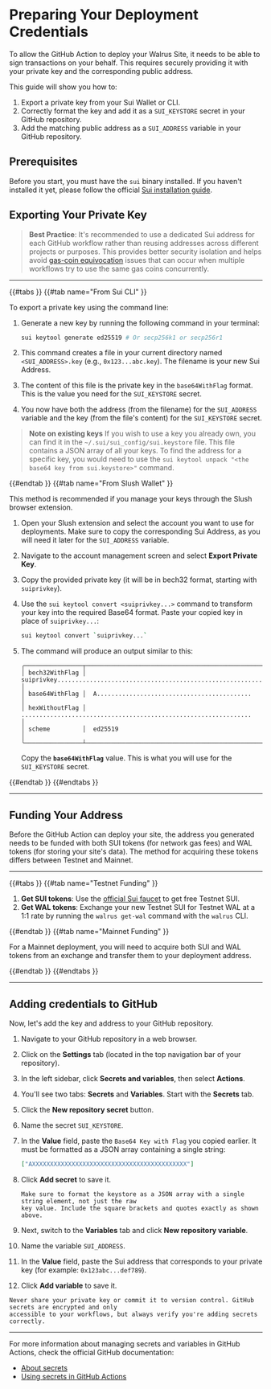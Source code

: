 # Preparing Your Deployment Credentials

To allow the GitHub Action to deploy your Walrus Site, it needs to be able to sign transactions on
your behalf. This requires securely providing it with your private key and the corresponding public
address.

This guide will show you how to:

1. Export a private key from your Sui Wallet or CLI.
2. Correctly format the key and add it as a `SUI_KEYSTORE` secret in your GitHub repository.
3. Add the matching public address as a `SUI_ADDRESS` variable in your GitHub repository.

## Prerequisites

Before you start, you must have the `sui` binary installed. If you haven't installed it yet, please
follow the official [Sui installation
guide](https://docs.sui.io/guides/developer/getting-started/sui-install).

## Exporting Your Private Key

> **Best Practice**: It's recommended to use a dedicated Sui address for each GitHub workflow rather
> than reusing addresses across different projects or purposes. This provides better security
> isolation and helps avoid [gas-coin
> equivocation](https://docs.sui.io/guides/developer/sui-101/avoid-equivocation) issues that can
> occur when multiple workflows try to use the same gas coins concurrently.

---

{{#tabs }}
{{#tab name="From Sui CLI" }}

To export a private key using the command line:

1. Generate a new key by running the following command in your terminal:

   ```sh
   sui keytool generate ed25519 # Or secp256k1 or secp256r1
   ```

2. This command creates a file in your current directory named `<SUI_ADDRESS>.key` (e.g.,
   `0x123...abc.key`). The filename is your new Sui Address.

3. The content of this file is the private key in the `base64WithFlag` format. This is the value
   you need for the `SUI_KEYSTORE` secret.

4. You now have both the address (from the filename) for the `SUI_ADDRESS` variable and the key
   (from the file's content) for the `SUI_KEYSTORE` secret.

> **Note on existing keys**
> If you wish to use a key you already own, you can find it in the `~/.sui/sui_config/sui.keystore`
> file. This file contains a JSON array of all your keys. To find the address for a specific key,
> you would need to use the `sui keytool unpack "<the base64 key from sui.keystore>"` command.

{{#endtab }}
{{#tab name="From Slush Wallet" }}

This method is recommended if you manage your keys through the Slush browser extension.

1.  Open your Slush extension and select the account you want to use for deployments. Make sure to
    copy the corresponding Sui Address, as you will need it later for the `SUI_ADDRESS` variable.
2.  Navigate to the account management screen and select **Export Private Key**.
3.  Copy the provided private key (it will be in bech32 format, starting with `suiprivkey`).
4.  Use the `sui keytool convert <suiprivkey...>` command to transform your key into the required
    Base64 format. Paste your copied key in place of `suiprivkey...`:

    ```sh
    sui keytool convert `suiprivkey...`
    ```

5.  The command will produce an output similar to this:

    ```text
    ╭────────────────┬──────────────────────────────────────────────────────────────────────────╮
    │ bech32WithFlag │  suiprivkey............................................................  │
    │ base64WithFlag │  A...........................................                            │
    │ hexWithoutFlag │  ................................................................        │
    │ scheme         │  ed25519                                                                 │
    ╰────────────────┴──────────────────────────────────────────────────────────────────────────╯
    ```

    Copy the **`base64WithFlag`** value. This is what you will use for the `SUI_KEYSTORE` secret.

{{#endtab }}
{{#endtabs }}

---

## Funding Your Address

Before the GitHub Action can deploy your site, the address you generated needs to be funded with
both SUI tokens (for network gas fees) and WAL tokens (for storing your site's data). The method for
acquiring these tokens differs between Testnet and Mainnet.

---

{{#tabs }}
{{#tab name="Testnet Funding" }}

1.  **Get SUI tokens**: Use the [official Sui faucet](https://faucet.sui.io/) to get free Testnet
    SUI.
2.  **Get WAL tokens**: Exchange your new Testnet SUI for Testnet WAL at a 1:1 rate by running the
    `walrus get-wal` command with the `walrus` CLI.

{{#endtab }}
{{#tab name="Mainnet Funding" }}

For a Mainnet deployment, you will need to acquire both SUI and WAL tokens from an exchange and
transfer them to your deployment address.

{{#endtab }}
{{#endtabs }}

---

## Adding credentials to GitHub

Now, let's add the key and address to your GitHub repository.

1. Navigate to your GitHub repository in a web browser.
2. Click on the **Settings** tab (located in the top navigation bar of your repository).
3. In the left sidebar, click **Secrets and variables**, then select **Actions**.
4. You'll see two tabs: **Secrets** and **Variables**. Start with the **Secrets** tab.
5. Click the **New repository secret** button.
6. Name the secret `SUI_KEYSTORE`.
7. In the **Value** field, paste the `Base64 Key with Flag` you copied earlier. It must be
   formatted as a JSON array containing a single string:

   ```json
   ["AXXXXXXXXXXXXXXXXXXXXXXXXXXXXXXXXXXXXXXXXXXX"]
   ```

8. Click **Add secret** to save it.

   ```admonish warning
   Make sure to format the keystore as a JSON array with a single string element, not just the raw
   key value. Include the square brackets and quotes exactly as shown above.
   ```

9. Next, switch to the **Variables** tab and click **New repository variable**.
10. Name the variable `SUI_ADDRESS`.
11. In the **Value** field, paste the Sui address that corresponds to your private key (for example:
    `0x123abc...def789`).
12. Click **Add variable** to save it.

```admonish danger title="Security reminder"
Never share your private key or commit it to version control. GitHub secrets are encrypted and only
accessible to your workflows, but always verify you're adding secrets correctly.
```

---

For more information about managing secrets and variables in GitHub Actions, check the official
GitHub documentation:
- [About secrets](https://docs.github.com/en/actions/concepts/security/about-secrets)
- [Using secrets in GitHub Actions](https://docs.github.com/en/actions/security-for-github-actions/security-guides/using-secrets-in-github-actions)
